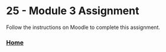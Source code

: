 # 25 - Module 3 Assignment
Follow the instructions on Moodle to complete this assignment.

### [Home](../../comp1017.md)